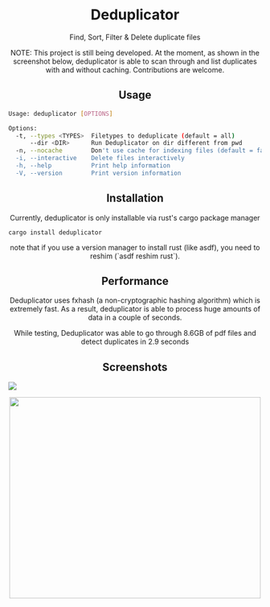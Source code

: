 <h1 align="center">Deduplicator</h1>

<p align="center">
  Find, Sort, Filter & Delete duplicate files 
</p>

<p align="center">
NOTE: This project is still being developed. At the moment, as shown in the screenshot below, deduplicator is able to scan through and list duplicates with and without caching. Contributions are welcome.
</p>

<h2 align="center">Usage</h2>

```bash
Usage: deduplicator [OPTIONS]

Options:
  -t, --types <TYPES>  Filetypes to deduplicate (default = all)
      --dir <DIR>      Run Deduplicator on dir different from pwd
  -n, --nocache        Don't use cache for indexing files (default = false)
  -i, --interactive    Delete files interactively
  -h, --help           Print help information
  -V, --version        Print version information
```

<h2 align="center">Installation</h2>

<p align="center">Currently, deduplicator is only installable via rust's cargo package manager</p>

```
cargo install deduplicator
```
<p align="center">
  note that if you use a version manager to install rust (like asdf), you need to reshim (`asdf reshim rust`).
</p>

<h2 align="center">Performance</h2>

<p align="center">
  Deduplicator uses fxhash (a non-cryptographic hashing algorithm) which is extremely fast. As a result, deduplicator is able to process huge amounts of data in a couple of seconds.</p>

  <p align="center">
    While testing, Deduplicator was able to go through 8.6GB of pdf files and detect duplicates in 2.9 seconds
  </p>
<h2 align="center">Screenshots</h2>

<p align="center>
<a href="https://asciinema.org/a/oMzGUSlAx32xYXcPBY64uAuLB" target="_blank"><img src="https://asciinema.org/a/oMzGUSlAx32xYXcPBY64uAuLB.svg" /></a>
</p>

<p align="center">
  <img align="center" src="https://user-images.githubusercontent.com/36154121/211458077-90092aa3-496c-492f-a061-618059890d5f.png" width="500" height="400" />
</p>

